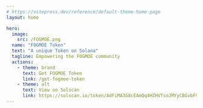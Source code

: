 ```yaml
---
# https://vitepress.dev/reference/default-theme-home-page
layout: home

hero:
  image:
    src: /FOGMOE.png
  name: "FOGMOE Token"
  text: "A unique Token on Solana"
  tagline: Empowering the FOGMOE community
  actions:
    - theme: brand
      text: Get FOGMOE Token
      link: /get-fogmoe-token
    - theme: alt
      text: View on Solscan
      link: https://solscan.io/token/AdFiMA3G8cEAmQq4HZHVTsoJMYyCBGvbF9xsdrCP8Md2
---
```


